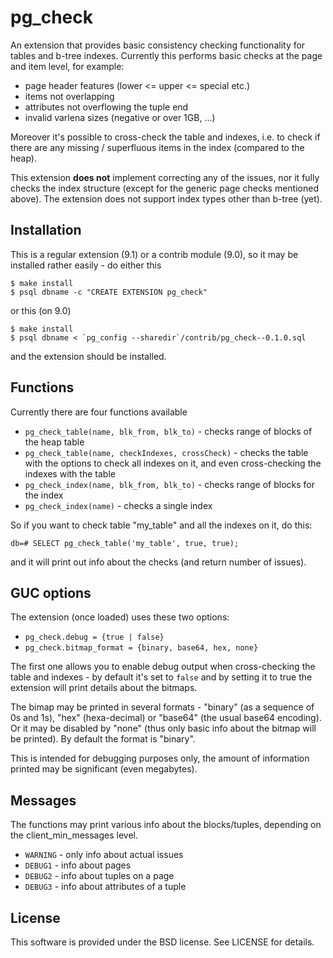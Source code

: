 pg_check
========
An extension that provides basic consistency checking functionality for
tables and b-tree indexes. Currently this performs basic checks at the
page and item level, for example:

* page header features (lower <= upper <= special etc.)
* items not overlapping
* attributes not overflowing the tuple end
* invalid varlena sizes (negative or over 1GB, ...)

Moreover it's possible to cross-check the table and indexes, i.e. to
check if there are any missing / superfluous items in the index
(compared to the heap).

This extension **does not** implement correcting any of the issues,
nor it fully checks the index structure (except for the generic page
checks mentioned above). The extension does not support index types
other than b-tree (yet).


Installation
------------

This is a regular extension (9.1) or a contrib module (9.0), so it may be
installed rather easily - do either this

    $ make install
    $ psql dbname -c "CREATE EXTENSION pg_check"

or this (on 9.0)

    $ make install
    $ psql dbname < `pg_config --sharedir`/contrib/pg_check--0.1.0.sql

and the extension should be installed.


Functions
---------

Currently there are four functions available

 * `pg_check_table(name, blk_from, blk_to)` - checks range of blocks of
    the heap table
 * `pg_check_table(name, checkIndexes, crossCheck)` - checks the table
    with the options to check all indexes on it, and even cross-checking
    the indexes with the table
 * `pg_check_index(name, blk_from, blk_to)` - checks range of blocks for
    the index
 * `pg_check_index(name)` - checks a single index

So if you want to check table "my_table" and all the indexes on it, do this:

    db=# SELECT pg_check_table('my_table', true, true);

and it will print out info about the checks (and return number of issues).


GUC options
-----------

The extension (once loaded) uses these two options:

 * `pg_check.debug = {true | false}`
 * `pg_check.bitmap_format = {binary, base64, hex, none}`

The first one allows you to enable debug output when cross-checking the
table and indexes - by default it's set to `false` and by setting it to
true the extension will print details about the bitmaps.

The bimap may be printed in several formats - "binary" (as a sequence of
0s and 1s), "hex" (hexa-decimal) or "base64" (the usual base64 encoding).
Or it may be disabled by "none" (thus only basic info about the bitmap
will be printed). By default the format is "binary".

This is intended for debugging purposes only, the amount of information
printed may be significant (even megabytes).


Messages
--------

The functions may print various info about the blocks/tuples, depending on
the client_min_messages level.

* `WARNING` - only info about actual issues
* `DEBUG1` - info about pages
* `DEBUG2` - info about tuples on a page
* `DEBUG3` - info about attributes of a tuple


License
-------

This software is provided under the BSD license. See LICENSE for details.